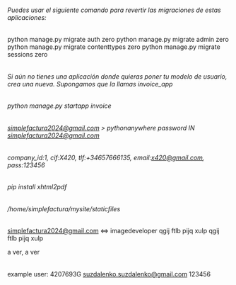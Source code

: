 ###### Puedes usar el siguiente comando para revertir las migraciones de estas aplicaciones:
python manage.py migrate auth zero
python manage.py migrate admin zero
python manage.py migrate contenttypes zero
python manage.py migrate sessions zero
###### 
###### Si aún no tienes una aplicación donde quieras poner tu modelo de usuario, crea una nueva. Supongamos que la llamas invoice_app
###### python manage.py startapp invoice
###### 
###### simplefactura2024@gmail.com > pythonanywhere password IN simplefactura2024@gmail.com
###### 


###### company_id:1, cif:X420, tlf:+34657666135, email:x420@gmail.com, pass:123456
######
###### pip install xhtml2pdf
###### /home/simplefactura/mysite/staticfiles
######
simplefactura2024@gmail.com  <=> imagedeveloper
qgij ftlb pijq xulp
qgij ftlb pijq xulp

a ver, a ver
######
######
example user: 4207693G suzdalenko.suzdalenko@gmail.com 123456

